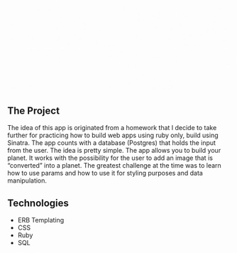 ![Banner](/public/banner-planets.gif)

## The Project

The idea of this app is originated from a homework that I decide
to take further for practicing how to build web apps using ruby
only, build using Sinatra. The app counts with a database
(Postgres) that holds the input from the user. The idea is
pretty simple. The app allows you to build your planet. It works
with the possibility for the user to add an image that is
“converted” into a planet. The greatest challenge at the time
was to learn how to use params and how to use it for styling
purposes and data manipulation.

## Technologies

- ERB Templating
- CSS
- Ruby
- SQL
